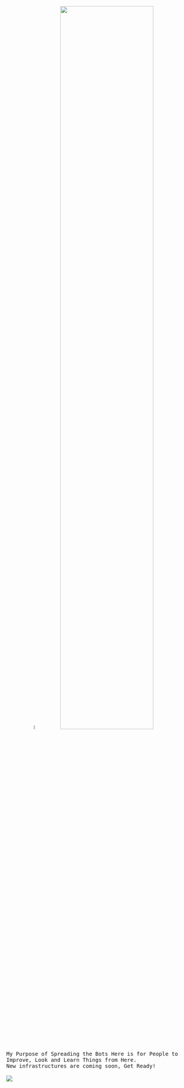 <img align="right" width="30%">
<p align="center">
<br><br>
<p align="center">
<img src="https://media2.giphy.com/media/r37YTbyHkHbu8p3x2A/giphy.gif" width="5%">
<img width="70%" src="https://readme-typing-svg.demolab.com?font=Fira+Code&pause=1000&color=FFFFFF&background=FF6AAA00&vCenter=false&multiline=true&width=435&height=30&lines=Hi+👋%2C+I'm+Korbila">
</p>
<br>
<samp>
My Purpose of Spreading the Bots Here is for People to Improve, Look and Learn Things from Here.<br>
New infrastructures are coming soon, Get Ready!<br>
</samp>
<br>
<img src="https://komarev.com/ghpvc/?username=mykorbila">
</p>

